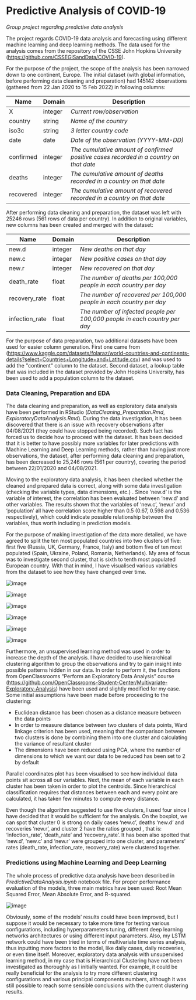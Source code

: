# Predictive Analysis of COVID-19
*Group project regarding predictive data analysis*

The project regards COVID-19 data analysis and forecasting using different machine learning and deep learning methods. The data used for the analysis comes from the repository of the CSSE John Hopkins University (https://github.com/CSSEGISandData/COVID-19). 

For the purpose of the project, the scope of the analysis has been narrowed down to one continent, Europe. The initial dataset (with global information, before performing data cleaning and preparation) had 145142 observations (gathered from 22 Jan 2020 to 15 Feb 2022) in following columns:

| Name | Domain | Description |
|------|--------|-------------|
| X | integer | *Current row/observation* |
| country | string | *Name of the country* |
| iso3c | string | *3 letter country code* |
| date | date | *Date of the observation (YYYY-MM-DD)* |
| confirmed | integer | *The cumulative amount of confirmed positive cases recorded in a country on that date* |
| deaths | integer | *The cumulative amount of deaths recorded in a country on that date* |
| recovered | integer | *The cumulative amount of recovered recorded in a country on that date* |

After performing data cleaning and preparation, the dataset was left with 25246 rows (561 rows of data per country). In addition to original variables, new columns has been created and merged with the dataset:


| Name | Domain | Description |
|------|--------|-------------|
| new.d | integer | *New deaths on that day* |
| new.c | integer | *New positive cases on that day* |
| new.r | integer | *New recovered on that day* |
| death_rate | float | *The number of deaths per 100,000 people in each country per day* |
| recovery_rate | float | *The number of recovered per 100,000 people in each country per day* |
| infection_rate | float | *The number of infected people per 100,000 people in each country per day* |

For the purpose of data preparation, two additional datasets have been used for easier column generation. First one came from (https://www.kaggle.com/datasets/folaraz/world-countries-and-continents-details?select=Countries+Longitude+and+Latitude.csv) and was used to add the "continent" column to the dataset. 
Second dataset, a lookup table that was included in the dataset provided by John Hopkins University, has been used to add a population column to the dataset.


### Data Cleaning, Preparation and EDA
The data cleaning and preparation, as well as exploratory data analysis have been performed in RStudio (*DataCleaning_Preparation.Rmd*, *ExploratoryDataAnalysis.Rmd*).
During the data investigation, it has been discovered that there is an issue with recovery observations after 04/08/2021 (they could have stopped being recorded). Such fact has forced us to decide how to proceed with the dataset.
It has been decided that it is better to have possibly more variables for later predictions with Machine Learning and Deep Learning methods, rather than having just more
observations, the dataset, after performing data cleaning and preparation, has been decreased to 25,246 rows (561 per country), covering the period between 22/01/2020 and 04/08/2021.


Moving to the exploratory data analysis, it has been checked whether the cleaned and prepared data is correct, along with some data investigation (checking the variable types, data dimensions, etc.) . Since ‘new.d’ is the variable of interest, the correlation has been evaluated between ‘new.d’ and other
variables. The results shown that the variables of ‘new.c’, ‘new.r’ and ‘population’ all have correlation score higher than 0.5 (0.67, 0.598 and 0.536 respectively), which could indicate possible relationship between the variables, thus worth including in prediction models.

For the purpose of making investigation of the data more detailed, we have agreed to split the ten most populated countries into two clusters of five: first five (Russia, UK, Germany, France, Italy) and bottom five of ten most populated (Spain, Ukraine, Poland, Romania, Netherlands).
My area of focus was to investigate second cluster, that is sixth to tenth most populated European country. With that in mind, I have visualised various variables from the dataset to see how they have changed over time.

![image](https://user-images.githubusercontent.com/96207926/194916186-de228a5f-f2cc-406e-9d34-478d0d4f7028.png)

![image](https://user-images.githubusercontent.com/96207926/194916256-3c478dc9-716e-4c23-ad6f-2aae290b7c16.png)

![image](https://user-images.githubusercontent.com/96207926/194916319-7b3e73dd-5ea7-452d-8bd2-b3d056a4b068.png)

![image](https://user-images.githubusercontent.com/96207926/194916365-5aa950e8-6177-4ca0-b4a1-a82f132ca743.png)

![image](https://user-images.githubusercontent.com/96207926/194916408-aa752b86-b831-4030-a600-2dbb1a20c744.png)

![image](https://user-images.githubusercontent.com/96207926/194916435-e82848ed-4ac0-47b2-a2e9-cc57ff6b00e8.png)


Furthermore, an unsupervised learning method was used in order to increase
the depth of the analysis. I have decided to use hierarchical clustering algorithm to group the
observations and try to gain insight into possible patterns hidden in our data. In order to perform
it, the functions from OpenClassrooms “Perform an Exploratory Data Analysis” course
(https://github.com/OpenClassrooms-Student-Center/Multivariate-Exploratory-Analysis) have been
used and slightly modified for my case. Some initial assumptions have been made before proceeding to
the clustering:
- Euclidean distance has been chosen as a distance measure between the data points
- In order to measure distance between two clusters of data points, Ward linkage criterion has
been used, meaning that the comparison between two clusters is done by combining them into
one cluster and calculating the variance of resultant cluster
- The dimensions have been reduced using PCA, where the number of dimensions to which we
want our data to be reduced has been set to 2 by default

Parallel coordinates plot has been visualised to see how individual data points sit across all our variables. Next, the mean of each variable in each cluster has been taken in order to plot the centroids. Since hierarchical classification requires that distances between each and every point are calculated, it has taken few
minutes to compute every distance.

Even though the algorithm suggested to use five clusters, I used four since I have decided that it would be sufficient for the analysis. On the boxplot, we can spot that cluster 0 is strong on daily cases ‘new.c’, deaths ‘new.d’ and recoveries ‘new.r’, and cluster 2 have the ratios grouped , that is: ‘infection_rate’, ‘death_rate’ and ‘recovery_rate’. 
It has been also spotted that ‘new.d’, ‘new.c’ and ‘new.r’ were grouped into one cluster, and parameters’ rates (death_rate, infection_rate, recovery_rate) were clustered together. 

### Predictions using Machine Learning and Deep Learning
The whole process of predictive data analysis have been described in *PredictiveDataAnalysis.ipynb* notebook file.
For proper performance evaluation of the models, three main metrics have been used: Root Mean Squared Error, Mean Absolute Error, and R-squared.

![image](https://user-images.githubusercontent.com/96207926/194923524-8952cf4c-d081-4cf1-ac85-560b1ded28a7.png)


Obviously, some of the models’ results could have been improved, but I suppose it would be necessary to take more time for testing various configurations, including hyperparameters tuning, different deep learning networks architectures or using different input parameters. Also, my LSTM network could have been tried in terms of multivariate time series analysis, thus inputting more factors to the model, like daily cases, daily recoveries, or even time itself. Moreover, exploratory data analysis with unsupervised learning method, in my case that is Hierarchical Clustering have not been investigated as thoroughly as I initially wanted. For example, it could be really beneficial for the analysis to try more different clustering configurations and various principal components numbers, although it was still possible to
reach some sensible conclusions with the current clustering results.
